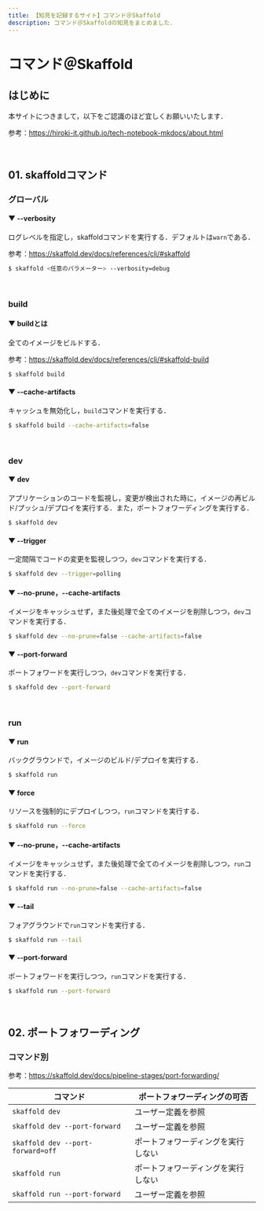 ```yaml
---
title: 【知見を記録するサイト】コマンド＠Skaffold
description: コマンド＠Skaffoldの知見をまとめました．
---
```


# コマンド＠Skaffold

## はじめに

本サイトにつきまして，以下をご認識のほど宜しくお願いいたします．

参考：https://hiroki-it.github.io/tech-notebook-mkdocs/about.html

<br>

## 01. skaffoldコマンド

### グローバル

#### ▼ --verbosity

ログレベルを指定し，skaffoldコマンドを実行する．デフォルトは```warn```である．

参考：https://skaffold.dev/docs/references/cli/#skaffold

```bash
$ skaffold <任意のパラメーター> --verbosity=debug
```

<br>

### build

#### ▼ buildとは

全てのイメージをビルドする．

参考：https://skaffold.dev/docs/references/cli/#skaffold-build

```bash
$ skaffold build
```

#### ▼ --cache-artifacts

キャッシュを無効化し，```build```コマンドを実行する．

```bash
$ skaffold build --cache-artifacts=false
```

<br>

### dev

#### ▼ dev

アプリケーションのコードを監視し，変更が検出された時に，イメージの再ビルド/プッシュ/デプロイを実行する．また，ポートフォワーディングを実行する．

```bash
$ skaffold dev
```

#### ▼ --trigger

一定間隔でコードの変更を監視しつつ，```dev```コマンドを実行する．

```bash
$ skaffold dev --trigger=polling
```

#### ▼ --no-prune，--cache-artifacts

イメージをキャッシュせず，また後処理で全てのイメージを削除しつつ，```dev```コマンドを実行する．

```bash
$ skaffold dev --no-prune=false --cache-artifacts=false
```

#### ▼ --port-forward

ポートフォワードを実行しつつ，```dev```コマンドを実行する．

```bash
$ skaffold dev --port-forward
```

<br>

### run

#### ▼ run

バックグラウンドで，イメージのビルド/デプロイを実行する．

```bash
$ skaffold run
```

#### ▼ force

リソースを強制的にデプロイしつつ，```run```コマンドを実行する．

```bash
$ skaffold run --force
```

#### ▼ --no-prune，--cache-artifacts

イメージをキャッシュせず，また後処理で全てのイメージを削除しつつ，```run```コマンドを実行する．

```bash
$ skaffold run --no-prune=false --cache-artifacts=false
```

#### ▼ --tail

フォアグラウンドで```run```コマンドを実行する．

```bash
$ skaffold run --tail
```

#### ▼ --port-forward

ポートフォワードを実行しつつ，```run```コマンドを実行する．

```bash
$ skaffold run --port-forward
```

<br>

## 02. ポートフォワーディング

### コマンド別

参考：https://skaffold.dev/docs/pipeline-stages/port-forwarding/

| コマンド                          | ポートフォワーディングの可否       |
| --------------------------------- | ---------------------------------- |
| ```skaffold dev```                    | ユーザー定義を参照                   |
| ```skaffold dev --port-forward```     | ユーザー定義を参照         |
| ```skaffold dev --port-forward=off``` | ポートフォワーディングを実行しない |
| ```skaffold run```                | ポートフォワーディングを実行しない |
| ```skaffold run --port-forward``` | ユーザー定義を参照         |

<br>
